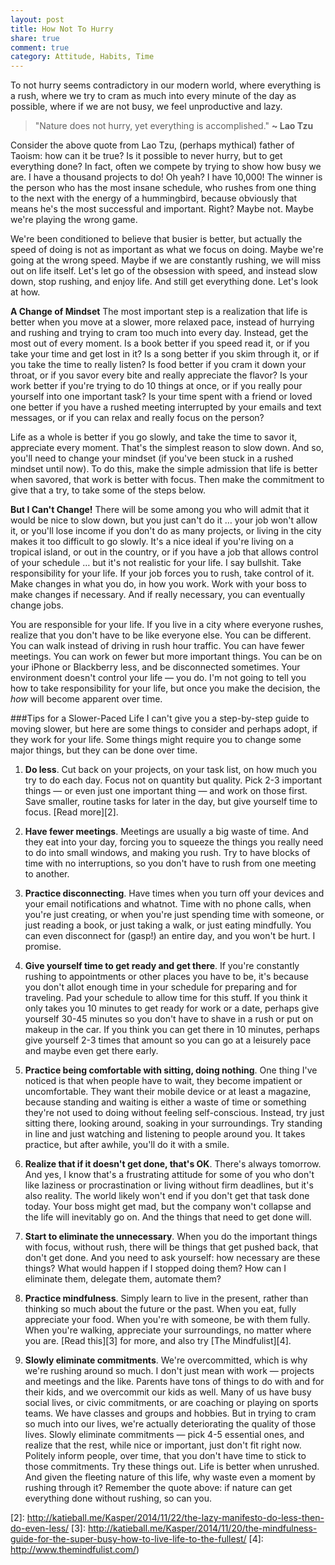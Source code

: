```yaml
---
layout: post
title: How Not To Hurry
share: true
comment: true
category: Attitude, Habits, Time
---
```

To not hurry seems contradictory in our modern world, where everything is a rush, where we try to cram as much into every minute of the day as possible, where if we are not busy, we feel unproductive and lazy.

> "Nature does not hurry, yet everything is accomplished." **~ Lao Tzu** 

Consider the above quote from Lao Tzu, (perhaps mythical) father of Taoism: how can it be true? Is it possible to never hurry, but to get everything done? In fact, often we compete by trying to show how busy we are. I have a thousand projects to do! Oh yeah? I have 10,000! The winner is the person who has the most insane schedule, who rushes from one thing to the next with the energy of a hummingbird, because obviously that means he's the most successful and important. Right? Maybe not. Maybe we're playing the wrong game. 

We're been conditioned to believe that busier is better, but actually the speed of doing is not as important as what we focus on doing. Maybe we're going at the wrong speed. Maybe if we are constantly rushing, we will miss out on life itself. Let's let go of the obsession with speed, and instead slow down, stop rushing, and enjoy life. And still get everything done. Let's look at how. 

**A Change of Mindset** 
The most important step is a realization that life is better when you move at a slower, more relaxed pace, instead of hurrying and rushing and trying to cram too much into every day. Instead, get the most out of every moment. Is a book better if you speed read it, or if you take your time and get lost in it? Is a song better if you skim through it, or if you take the time to really listen? Is food better if you cram it down your throat, or if you savor every bite and really appreciate the flavor? Is your work better if you're trying to do 10 things at once, or if you really pour yourself into one important task? Is your time spent with a friend or loved one better if you have a rushed meeting interrupted by your emails and text messages, or if you can relax and really focus on the person? 

Life as a whole is better if you go slowly, and take the time to savor it, appreciate every moment. That's the simplest reason to slow down. And so, you'll need to change your mindset (if you've been stuck in a rushed mindset until now). To do this, make the simple admission that life is better when savored, that work is better with focus. Then make the commitment to give that a try, to take some of the steps below. 

**But I Can't Change!** 
There will be some among you who will admit that it would be nice to slow down, but you just can't do it … your job won't allow it, or you'll lose income if you don't do as many projects, or living in the city makes it too difficult to go slowly. It's a nice ideal if you're living on a tropical island, or out in the country, or if you have a job that allows control of your schedule … but it's not realistic for your life. I say bullshit. Take responsibility for your life. If your job forces you to rush, take control of it. Make changes in what you do, in how you work. Work with your boss to make changes if necessary. And if really necessary, you can eventually change jobs. 

You are responsible for your life. If you live in a city where everyone rushes, realize that you don't have to be like everyone else. You can be different. You can walk instead of driving in rush hour traffic. You can have fewer meetings. You can work on fewer but more important things. You can be on your iPhone or Blackberry less, and be disconnected sometimes. Your environment doesn't control your life — you do. I'm not going to tell you how to take responsibility for your life, but once you make the decision, the _how_ will become apparent over time. 

###Tips for a Slower-Paced Life
I can't give you a step-by-step guide to moving slower, but here are some things to consider and perhaps adopt, if they work for your life. Some things might require you to change some major things, but they can be done over time. 

1. **Do less**. 
Cut back on your projects, on your task list, on how much you try to do each day. Focus not on quantity but quality. Pick 2-3 important things — or even just one important thing — and work on those first. Save smaller, routine tasks for later in the day, but give yourself time to focus. [Read more][2]. 

2. **Have fewer meetings**. 
Meetings are usually a big waste of time. And they eat into your day, forcing you to squeeze the things you really need to do into small windows, and making you rush. Try to have blocks of time with no interruptions, so you don't have to rush from one meeting to another. 

3. **Practice disconnecting**. 
Have times when you turn off your devices and your email notifications and whatnot. Time with no phone calls, when you're just creating, or when you're just spending time with someone, or just reading a book, or just taking a walk, or just eating mindfully. You can even disconnect for (gasp!) an entire day, and you won't be hurt. I promise. 

4. **Give yourself time to get ready and get there**. 
If you're constantly rushing to appointments or other places you have to be, it's because you don't allot enough time in your schedule for preparing and for traveling. Pad your schedule to allow time for this stuff. If you think it only takes you 10 minutes to get ready for work or a date, perhaps give yourself 30-45 minutes so you don't have to shave in a rush or put on makeup in the car. If you think you can get there in 10 minutes, perhaps give yourself 2-3 times that amount so you can go at a leisurely pace and maybe even get there early. 

5. **Practice being comfortable with sitting, doing nothing**. 
One thing I've noticed is that when people have to wait, they become impatient or uncomfortable. They want their mobile device or at least a magazine, because standing and waiting is either a waste of time or something they're not used to doing without feeling self-conscious. Instead, try just sitting there, looking around, soaking in your surroundings. Try standing in line and just watching and listening to people around you. It takes practice, but after awhile, you'll do it with a smile. 

6. **Realize that if it doesn't get done, that's OK**. 
There's always tomorrow. And yes, I know that's a frustrating attitude for some of you who don't like laziness or procrastination or living without firm deadlines, but it's also reality. The world likely won't end if you don't get that task done today. Your boss might get mad, but the company won't collapse and the life will inevitably go on. And the things that need to get done will. 

7. **Start to eliminate the unnecessary**. 
When you do the important things with focus, without rush, there will be things that get pushed back, that don't get done. And you need to ask yourself: how necessary are these things? What would happen if I stopped doing them? How can I eliminate them, delegate them, automate them? 

8. **Practice mindfulness**. 
Simply learn to live in the present, rather than thinking so much about the future or the past. When you eat, fully appreciate your food. When you're with someone, be with them fully. When you're walking, appreciate your surroundings, no matter where you are. [Read this][3] for more, and also try [The Mindfulist][4]. 

9. **Slowly eliminate commitments**. 
We're overcommitted, which is why we're rushing around so much. I don't just mean with work — projects and meetings and the like. Parents have tons of things to do with and for their kids, and we overcommit our kids as well. Many of us have busy social lives, or civic commitments, or are coaching or playing on sports teams. We have classes and groups and hobbies. But in trying to cram so much into our lives, we're actually deteriorating the quality of those lives. Slowly eliminate commitments — pick 4-5 essential ones, and realize that the rest, while nice or important, just don't fit right now. Politely inform people, over time, that you don't have time to stick to those commitments. Try these things out. Life is better when unrushed. And given the fleeting nature of this life, why waste even a moment by rushing through it? Remember the quote above: if nature can get everything done without rushing, so can you. 


[2]: http://katieball.me/Kasper/2014/11/22/the-lazy-manifesto-do-less-then-do-even-less/ [3]: http://katieball.me/Kasper/2014/11/20/the-mindfulness-guide-for-the-super-busy-how-to-live-life-to-the-fullest/ [4]: http://www.themindfulist.com/)
